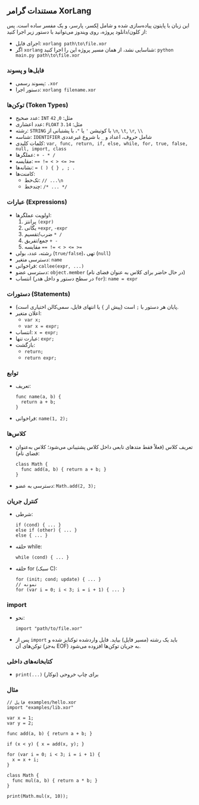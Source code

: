 ## مستندات گرامر XorLang

این زبان با پایتون پیاده‌سازی شده و شامل لِکسر، پارسر، و یک مفسر ساده است. پس از کلون/دانلود پروژه، روی ویندوز می‌توانید با دستور زیر اجرا کنید:

- اجرای فایل: `xorlang path\to\file.xor`
- اگر `xorlang` شناسایی نشد، از همان مسیر پروژه این را اجرا کنید: `python main.py path\to\file.xor`

### فایل‌ها و پسوند
- پسوند رسمی: `.xor`
- دستور اجرا: `xorlang filename.xor`

### توکن‌ها (Token Types)
- عدد صحیح: `INT` مثل: `0`, `42`
- عدد اعشاری: `FLOAT` مثل: `3.14`
- رشته: `STRING` با کوتیشن `'` یا `"`، با پشتبانی از `\n`, `\t`, `\r`, `\\`
- شناسه: `IDENTIFIER` شامل حروف، اعداد و `_` با شروع غیرعددی
- کلمات کلیدی: `var, func, return, if, else, while, for, true, false, null, import, class`
- عملگرها: `+ - * /`
- مقایسه: `== != < > <= >=`
- نشانه‌ها: `= ( ) { } , ; .`
- کامنت‌ها:
  - تک‌خط: `// ...\n`
  - چندخط: `/* ... */`

### عبارات (Expressions)
- اولویت عملگرها:
  1) پرانتز `(expr)`
  2) یگانی `+expr`, `-expr`
  3) ضرب/تقسیم `* /`
  4) جمع/تفریق `+ -`
  5) مقایسه `== != < > <= >=`
- رشته، عدد، بولی (`true/false`)، تهی (`null`)
- دسترسی متغیر: `name`
- فراخوانی: `callee(expr, ...)`
- دسترسی عضو: `object.member` (در حال حاضر برای کلاس به عنوان فضای نام)
- انتساب (در سطح دستور و داخل هدر `for`): `name = expr`

### دستورات (Statements)
- پایان هر دستور با `;` است (پیش از `}` یا انتهای فایل، سمی‌کالن اختیاری است).
- اعلان متغیر:
  - `var x;`
  - `var x = expr;`
- انتساب: `x = expr;`
- عبارت تنها: `expr;`
- بازگشت:
  - `return;`
  - `return expr;`

### توابع
- تعریف:
  ```
  func name(a, b) {
    return a + b;
  }
  ```
- فراخوانی: `name(1, 2);`

### کلاس‌ها
- تعریف کلاس (فعلاً فقط متدهای تابعی داخل کلاس پشتیبانی می‌شود؛ کلاس به‌عنوان فضای نام):
  ```
  class Math {
    func add(a, b) { return a + b; }
  }
  ```
- دسترسی به عضو: `Math.add(2, 3);`

### کنترل جریان
- شرطی:
  ```
  if (cond) { ... }
  else if (other) { ... }
  else { ... }
  ```
- حلقه while:
  ```
  while (cond) { ... }
  ```
- حلقه for (سبک C):
  ```
  for (init; cond; update) { ... }
  // نمونه
  for (var i = 0; i < 3; i = i + 1) { ... }
  ```

### import
- نحو:
  ```
  import "path/to/file.xor"
  ```
- پس از `import` باید یک رشته (مسیر فایل) بیاید. فایل واردشده توکنایز شده و توکن‌های آن (به‌جز EOF) به جریان توکن‌ها افزوده می‌شود.

### کتابخانه‌های داخلی
- `print(...)` برای چاپ خروحی (توکار)

### مثال
```
// فایل examples/hello.xor
import "examples/lib.xor"

var x = 1;
var y = 2;

func add(a, b) { return a + b; }

if (x < y) { x = add(x, y); }

for (var i = 0; i < 3; i = i + 1) {
  x = x + i;
}

class Math {
  func mul(a, b) { return a * b; }
}

print(Math.mul(x, 10));
``` 